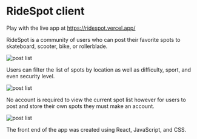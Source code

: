 # RideSpot client

Play with the live app at https://ridespot.vercel.app/

RideSpot is a community of users who can post their favorite spots to skateboard, scooter, bike, or rollerblade.

![post list](https://github.com/ArianPaymozd/RideSpot-client/master/images/post-list[441].jpg?raw=true)

Users can filter the list of spots by location as well as difficulty, sport, and even security level.

![post list](https://github.com/ArianPaymozd/RideSpot-client/master/images/filter-list[442].jpg?raw=true)

No account is required to view the current spot list however for users to post and store their own spots they must make an account.

![post list](https://github.com/ArianPaymozd/RideSpot-client/master/images/add-post[443].jpg?raw=true)

The front end of the app was created using React, JavaScript, and CSS.



